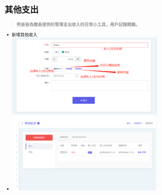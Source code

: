 # 其他支出

> 熊爸爸為館長提供的管理支出收入的日常小工具，用戶記錄開銷。

- 新增其他收入![20190622103754](_media\20190622103754.png)

- ![img](_media\1561173215743.png)